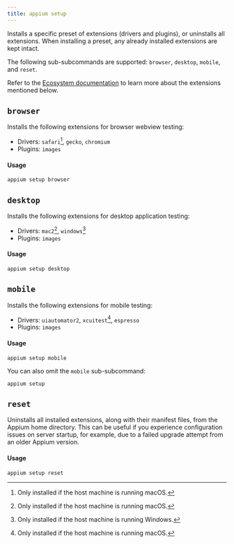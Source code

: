 ```yaml
---
title: appium setup
---
```

<style>
  ul[data-md-component="toc"] .md-nav {
    display: none;
  }
</style>

Installs a specific preset of extensions (drivers and plugins), or uninstalls all extensions.
When installing a preset, any already installed extensions are kept intact.

The following sub-subcommands are supported: `browser`, `desktop`, `mobile`, and `reset`.

Refer to the [Ecosystem documentation](../../ecosystem/index.md) to learn more about the extensions
mentioned below.

## `browser`

Installs the following extensions for browser webview testing:

* Drivers: `safari`[^1], `gecko`, `chromium`
* Plugins: `images`

#### Usage

```
appium setup browser
```

## `desktop`

Installs the following extensions for desktop application testing:

* Drivers: `mac2`[^1], `windows`[^2]
* Plugins: `images`

#### Usage

```
appium setup desktop
```

## `mobile`

Installs the following extensions for mobile testing:

* Drivers: `uiautomator2`, `xcuitest`[^1], `espresso`
* Plugins: `images`

#### Usage

```
appium setup mobile
```

You can also omit the `mobile` sub-subcommand:

```
appium setup
```

## `reset`

Uninstalls all installed extensions, along with their manifest files, from the Appium home
directory. This can be useful if you experience configuration issues on server startup, for
example, due to a failed upgrade attempt from an older Appium version.

#### Usage

```
appium setup reset
```

[^1]: Only installed if the host machine is running macOS.
[^2]: Only installed if the host machine is running Windows.
